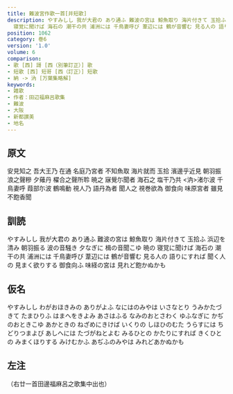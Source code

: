 ```yaml
---
title: 難波宮作歌一首[并短歌]
description: やすみしし 我が大君の あり通ふ 難波の宮は 鯨魚取り 海片付きて 玉拾ふ 浜辺を清み 朝羽振る 波の音騒き 夕なぎに 楫の音聞こゆ 暁の
  寝覚に聞けば 海石の 潮干の共 浦洲には 千鳥妻呼び 葦辺には 鶴が音響む 見る人の 語りにすれば 聞く人の 見まく欲りする 御食向ふ 味経の宮は 見れど飽かぬかも
position: 1062
category: 巻6
version: '1.0'
volume: 6
comparison:
- 歌 [西] 謌 [西（別筆訂正）] 歌
- 短歌 [西] 短哥 [西（訂正）] 短歌
- 納 -> 汭 [万葉集略解]
keywords:
- 雑歌
- 作者：田辺福麻呂歌集
- 難波
- 大阪
- 新都讃美
- 地名
---
```


## 原文

安見知之 吾大王乃 在通 名庭乃宮者 不知魚取 海片就而 玉拾 濱邊乎近見 朝羽振 浪之聲糝 夕薙丹 櫂合之聲所聆 暁之 寐覺尓聞者 海石之 塩干乃共 <汭>渚尓波 千鳥妻呼 葭部尓波 鶴鳴動 視人乃 語丹為者 聞人之 視巻欲為 御食向 味原宮者 雖見不飽香聞

## 訓読

やすみしし 我が大君の あり通ふ 難波の宮は 鯨魚取り 海片付きて 玉拾ふ 浜辺を清み 朝羽振る 波の音騒き 夕なぎに 楫の音聞こゆ 暁の 寝覚に聞けば 海石の 潮干の共 浦洲には 千鳥妻呼び 葦辺には 鶴が音響む 見る人の 語りにすれば 聞く人の 見まく欲りする 御食向ふ 味経の宮は 見れど飽かぬかも

## 仮名

やすみしし わがおほきみの ありがよふ なにはのみやは いさなとり うみかたづきて たまひりふ はまへをきよみ あさはふる なみのおとさわく ゆふなぎに かぢのおときこゆ あかときの ねざめにきけば いくりの しほひのむた うらすには ちどりつまよび あしへには たづがねとよむ みるひとの かたりにすれば きくひとの みまくほりする みけむかふ あぢふのみやは みれどあかぬかも

## 左注

（右廿一首田邊福麻呂之歌集中出也）
